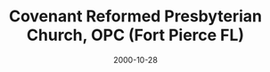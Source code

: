 ---
date: &id001 2000-10-28
end_date: null
location:
  address: 5150 Oleander Avenue
  city: Fort Pierce
  state: FL
minister:
- end: null
  name: Robert Berry
  start: 2000-01-01
  type: pastor
ministers:
- Robert Berry
name: Covenant Reformed Presbyterian Church, OPC
names:
- end: null
  name: Covenant Reformed Presbyterian Church, OPC
  start: 2000-10-28
origination_date: *id001
raw_data: "FLORIDA\nFort Pierce\n\nCovenant Reformed Presbyterian Church, OPC  (October\
  \ 28, 2000\u2013 )\n5150 Oleander Avenue\nPastor: Robert Berry, 2000\u2013"
received_from: MISSING
states:
- FL
status:
  active: true
  end_date: null
  reason: null
  received_from: null
  withdrawal_to: null
title: Covenant Reformed Presbyterian Church, OPC (Fort Pierce FL)

---